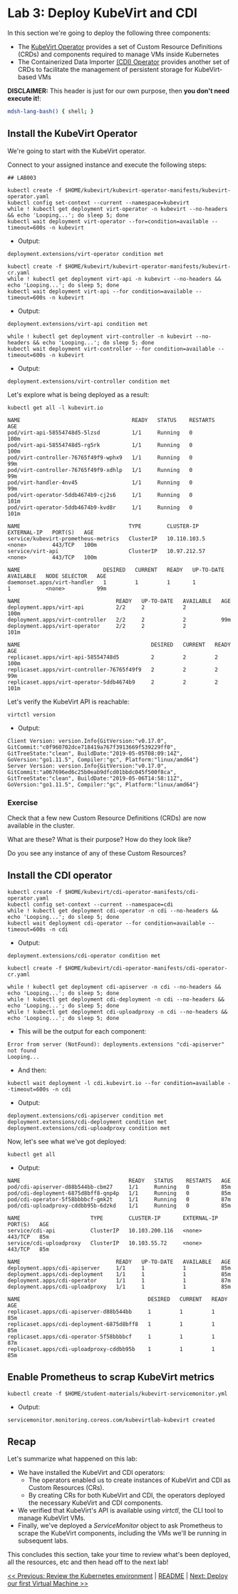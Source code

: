 # Lab 3: Deploy KubeVirt and CDI

In this section we're going to deploy the following three components:

* The [KubeVirt Operator](https://github.com/kubevirt/kubevirt) provides a set of Custom Resource Definitions (CRDs) and components required to manage VMs inside Kubernetes
* The Containerized Data Importer [(CDI) Operator](https://github.com/kubevirt/containerized-data-importer) provides another set of CRDs to facilitate the management of persistent storage for KubeVirt-based VMs


**DISCLAIMER:** This header is just for our own purpose, then **you don't need execute it!**:

```bash @mdsh
mdsh-lang-bash() { shell; }
```

## Install the KubeVirt Operator

We're going to start with the KubeVirt operator.

Connect to your assigned instance and execute the following steps:

```shell
## LAB003

kubectl create -f $HOME/kubevirt/kubevirt-operator-manifests/kubevirt-operator.yaml
kubectl config set-context --current --namespace=kubevirt
while ! kubectl get deployment virt-operator -n kubevirt --no-headers && echo 'Looping...'; do sleep 5; done
kubectl wait deployment virt-operator --for=condition=available --timeout=600s -n kubevirt
```

- Output:
```
deployment.extensions/virt-operator condition met
```

```shell
kubectl create -f $HOME/kubevirt/kubevirt-operator-manifests/kubevirt-cr.yaml
while ! kubectl get deployment virt-api -n kubevirt --no-headers && echo 'Looping...'; do sleep 5; done
kubectl wait deployment virt-api --for condition=available --timeout=600s -n kubevirt
```

- Output:
```
deployment.extensions/virt-api condition met
```

```shell
while ! kubectl get deployment virt-controller -n kubevirt --no-headers && echo 'Looping...'; do sleep 5; done
kubectl wait deployment virt-controller --for condition=available --timeout=600s -n kubevirt
```

- Output:
```
deployment.extensions/virt-controller condition met
```

Let's explore what is being deployed as a result:

```shell
kubectl get all -l kubevirt.io
```

```
NAME                                   READY   STATUS    RESTARTS   AGE
pod/virt-api-58554748d5-5lzsd          1/1     Running   0          100m
pod/virt-api-58554748d5-rg5rk          1/1     Running   0          100m
pod/virt-controller-76765f49f9-wphx9   1/1     Running   0          99m
pod/virt-controller-76765f49f9-xdhlp   1/1     Running   0          99m
pod/virt-handler-4nv45                 1/1     Running   0          99m
pod/virt-operator-5ddb4674b9-cj2s6     1/1     Running   0          101m
pod/virt-operator-5ddb4674b9-kvd8r     1/1     Running   0          101m

NAME                                  TYPE        CLUSTER-IP     EXTERNAL-IP   PORT(S)   AGE
service/kubevirt-prometheus-metrics   ClusterIP   10.110.103.5   <none>        443/TCP   100m
service/virt-api                      ClusterIP   10.97.212.57   <none>        443/TCP   100m

NAME                          DESIRED   CURRENT   READY   UP-TO-DATE   AVAILABLE   NODE SELECTOR   AGE
daemonset.apps/virt-handler   1         1         1       1            1           <none>          99m

NAME                              READY   UP-TO-DATE   AVAILABLE   AGE
deployment.apps/virt-api          2/2     2            2           100m
deployment.apps/virt-controller   2/2     2            2           99m
deployment.apps/virt-operator     2/2     2            2           101m

NAME                                         DESIRED   CURRENT   READY   AGE
replicaset.apps/virt-api-58554748d5          2         2         2       100m
replicaset.apps/virt-controller-76765f49f9   2         2         2       99m
replicaset.apps/virt-operator-5ddb4674b9     2         2         2       101m
```

Let's verify the KubeVirt API is reachable:

```shell
virtctl version
```

- Output:

```
Client Version: version.Info{GitVersion:"v0.17.0", GitCommit:"c0f960702dce718419a767f3913669f539229ff0", GitTreeState:"clean", BuildDate:"2019-05-05T08:09:14Z", GoVersion:"go1.11.5", Compiler:"gc", Platform:"linux/amd64"}
Server Version: version.Info{GitVersion:"v0.17.0", GitCommit:"a067696ed6c25b0eab9dfcd01bbdc045f500f8ca", GitTreeState:"clean", BuildDate:"2019-05-06T14:58:11Z", GoVersion:"go1.11.5", Compiler:"gc", Platform:"linux/amd64"}
```
### Exercise

Check that a few new Custom Resource Definitions (CRDs) are now available in the cluster.

What are these? What is their purpose? How do they look like?

Do you see any instance of any of these Custom Resources?

## Install the CDI operator

```shell
kubectl create -f $HOME/kubevirt/cdi-operator-manifests/cdi-operator.yaml
kubectl config set-context --current --namespace=cdi
while ! kubectl get deployment cdi-operator -n cdi --no-headers && echo 'Looping...'; do sleep 5; done
kubectl wait deployment cdi-operator --for condition=available --timeout=600s -n cdi
```

- Output:

```
deployment.extensions/cdi-operator condition met
```

```shell
kubectl create -f $HOME/kubevirt/cdi-operator-manifests/cdi-operator-cr.yaml

while ! kubectl get deployment cdi-apiserver -n cdi --no-headers && echo 'Looping...'; do sleep 5; done
while ! kubectl get deployment cdi-deployment -n cdi --no-headers && echo 'Looping...'; do sleep 5; done
while ! kubectl get deployment cdi-uploadproxy -n cdi --no-headers && echo 'Looping...'; do sleep 5; done
```

- This will be the output for each component:
```
Error from server (NotFound): deployments.extensions "cdi-apiserver" not found
Looping...
```

- And then:
```shell
kubectl wait deployment -l cdi.kubevirt.io --for condition=available --timeout=600s -n cdi
```

- Output:

```
deployment.extensions/cdi-apiserver condition met
deployment.extensions/cdi-deployment condition met
deployment.extensions/cdi-uploadproxy condition met
```

Now, let's see what we've got deployed:

```shell
kubectl get all
```

- Output:

```
NAME                                  READY   STATUS    RESTARTS   AGE
pod/cdi-apiserver-d88b544bb-cbm27     1/1     Running   0          85m
pod/cdi-deployment-6875d8bff8-qnp4p   1/1     Running   0          85m
pod/cdi-operator-5f58bbbbcf-gmk2t     1/1     Running   0          87m
pod/cdi-uploadproxy-cddbb95b-6dzkd    1/1     Running   0          85m

NAME                      TYPE        CLUSTER-IP       EXTERNAL-IP   PORT(S)   AGE
service/cdi-api           ClusterIP   10.103.200.116   <none>        443/TCP   85m
service/cdi-uploadproxy   ClusterIP   10.103.55.72     <none>        443/TCP   85m

NAME                              READY   UP-TO-DATE   AVAILABLE   AGE
deployment.apps/cdi-apiserver     1/1     1            1           85m
deployment.apps/cdi-deployment    1/1     1            1           85m
deployment.apps/cdi-operator      1/1     1            1           87m
deployment.apps/cdi-uploadproxy   1/1     1            1           85m

NAME                                        DESIRED   CURRENT   READY   AGE
replicaset.apps/cdi-apiserver-d88b544bb     1         1         1       85m
replicaset.apps/cdi-deployment-6875d8bff8   1         1         1       85m
replicaset.apps/cdi-operator-5f58bbbbcf     1         1         1       87m
replicaset.apps/cdi-uploadproxy-cddbb95b    1         1         1       85m
```

## Enable Prometheus to scrap KubeVirt metrics

```
kubectl create -f $HOME/student-materials/kubevirt-servicemonitor.yml
```

- Output:

```
servicemonitor.monitoring.coreos.com/kubevirtlab-kubevirt created
```

## Recap

Let's summarize what happened on this lab:

* We have installed the KubeVirt and CDI operators:
  * The operators enabled us to create instances of KubeVirt and CDI as Custom Resources (CRs).
  * By creating CRs for both KubeVirt and CDI, the operators deployed the necessary KubeVirt and CDI components.
* We verified that KubeVirt's API is available using *virtctl*, the CLI tool to manage KubeVirt VMs.
* Finally, we've deployed a *ServiceMonitor* object to ask Prometheus to scrape the KubeVirt components, including the VMs we'll be running in subsequent labs.


This concludes this section, take your time to review what's been deployed, all the resources, etc and then head off to the next lab!

[<< Previous: Review the Kubernetes environment](../lab2/lab2.md) | [README](../../README.md) | [Next: Deploy our first Virtual Machine >>](../lab4/lab4.md)

